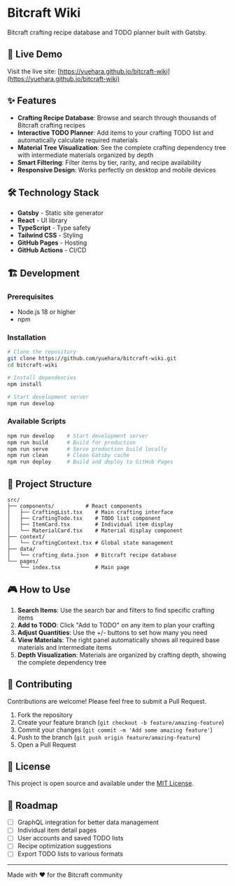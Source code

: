# Bitcraft Wiki

Bitcraft crafting recipe database and TODO planner built with Gatsby.

## 🚀 Live Demo

Visit the live site: [https://yuehara.github.io/bitcraft-wiki](https://yuehara.github.io/bitcraft-wiki)

## ✨ Features

- **Crafting Recipe Database**: Browse and search through thousands of Bitcraft crafting recipes
- **Interactive TODO Planner**: Add items to your crafting TODO list and automatically calculate required materials
- **Material Tree Visualization**: See the complete crafting dependency tree with intermediate materials organized by depth
- **Smart Filtering**: Filter items by tier, rarity, and recipe availability
- **Responsive Design**: Works perfectly on desktop and mobile devices

## 🛠️ Technology Stack

- **Gatsby** - Static site generator
- **React** - UI library
- **TypeScript** - Type safety
- **Tailwind CSS** - Styling
- **GitHub Pages** - Hosting
- **GitHub Actions** - CI/CD

## 🏗️ Development

### Prerequisites

- Node.js 18 or higher
- npm

### Installation

```bash
# Clone the repository
git clone https://github.com/yuehara/bitcraft-wiki.git
cd bitcraft-wiki

# Install dependencies
npm install

# Start development server
npm run develop
```

### Available Scripts

```bash
npm run develop    # Start development server
npm run build      # Build for production
npm run serve      # Serve production build locally
npm run clean      # Clean Gatsby cache
npm run deploy     # Build and deploy to GitHub Pages
```

## 📁 Project Structure

```
src/
├── components/          # React components
│   ├── CraftingList.tsx    # Main crafting interface
│   ├── CraftingTodo.tsx    # TODO list component
│   ├── ItemCard.tsx        # Individual item display
│   └── MaterialCard.tsx    # Material display component
├── context/
│   └── CraftingContext.tsx # Global state management
├── data/
│   └── crafting_data.json  # Bitcraft recipe database
└── pages/
    └── index.tsx           # Main page
```

## 🎮 How to Use

1. **Search Items**: Use the search bar and filters to find specific crafting items
2. **Add to TODO**: Click "Add to TODO" on any item to plan your crafting
3. **Adjust Quantities**: Use the +/- buttons to set how many you need
4. **View Materials**: The right panel automatically shows all required base materials and intermediate items
5. **Depth Visualization**: Materials are organized by crafting depth, showing the complete dependency tree

## 🤝 Contributing

Contributions are welcome! Please feel free to submit a Pull Request.

1. Fork the repository
2. Create your feature branch (`git checkout -b feature/amazing-feature`)
3. Commit your changes (`git commit -m 'Add some amazing feature'`)
4. Push to the branch (`git push origin feature/amazing-feature`)
5. Open a Pull Request

## 📄 License

This project is open source and available under the [MIT License](LICENSE).

## 🎯 Roadmap

- [ ] GraphQL integration for better data management
- [ ] Individual item detail pages
- [ ] User accounts and saved TODO lists
- [ ] Recipe optimization suggestions
- [ ] Export TODO lists to various formats

---

Made with ❤️ for the Bitcraft community
